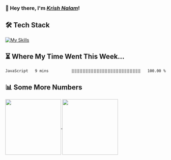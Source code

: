 ### **👋 Hey there, I'm _[Krish Nalam](https://krishnalam.com)_!**

## 🛠️ Tech Stack
[![My Skills](https://skillicons.dev/icons?i=linux,html,css,js,ts,tailwind,express,react,nodejs,nextjs,mongodb,sqlite,python,java)](https://skillicons.dev)

## ⏳ Where My Time Went This Week...
<!--START_SECTION:waka-->

```txt
JavaScript   9 mins          ⣿⣿⣿⣿⣿⣿⣿⣿⣿⣿⣿⣿⣿⣿⣿⣿⣿⣿⣿⣿⣿⣿⣿⣿⣿   100.00 %
```

<!--END_SECTION:waka-->

## 📊 Some More Numbers
<a href="https://github.com/KrishNalam/github-readme-stats">
  <img height=175 align="center" src="https://github-readme-stats.vercel.app/api?username=KrishNalam&hide_border=true&show_icons=true&bg_color=141b23&icon_color=66ff00&text_color=ffffff&title_color=ffffff&include_all_commits=true&hide=issues,contribs&show=prs_merged"/>
</a>
<a href="https://github.com/KrishNalam/convoychat">
  <img height=175 align="center" src="https://github-readme-stats.vercel.app/api/top-langs/?username=KrishNalam&layout=donut&text_color=ffffff&title_color=ffffff&hide_border=true&bg_color=141b23&size_weight=0.5&count_weight=0.5" />
</a>
